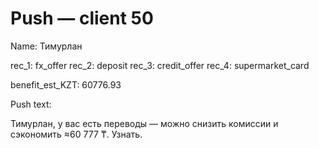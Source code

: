 # Push — client 50

Name: Тимурлан

rec_1: fx_offer
rec_2: deposit
rec_3: credit_offer
rec_4: supermarket_card

benefit_est_KZT: 60776.93

Push text:

Тимурлан, у вас есть переводы — можно снизить комиссии и сэкономить ≈60 777 ₸. Узнать.
